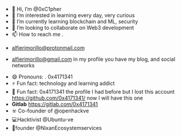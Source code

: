 - 👋 Hi, I’m @0xC1pher
- 👀 I’m interested in learning every day, very curious
- 🌱 I’m currently learning blockchain and ML, security
- 💞️ I’m looking to collaborate on Web3 development
- 📫 How to reach me .

* alfierimorillo@protonmail.com

* alfierimorillo@gmail.com
in my profile you have my blog, and social networks
- 😄 Pronouns: . 0x4171341
- ⚡ Fun fact: technology and learning addict
- 🤡 Fun fact: 0x4171341 the profile I had before but I lost this account
https://github.com/0x4171341/ now I will have this one
- **Gitlab** https://gitlab.com/0x4171341
- ☣️ Co-founder of @openhackve
- 💻Hacktivist @Ubuntu-ve
- 💬founder @NixanEcosystemservices 
<!---
0xC1pher/0xC1pher is a ✨ special ✨ repository because its `README.md` (this file) appears on your GitHub profile.
You can click the Preview link to take a look at your changes.
--->
